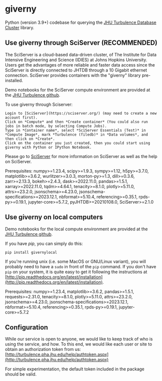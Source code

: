 # giverny
Python (version 3.9+) codebase for querying the [JHU Turbulence Database Cluster](http://turbulence.pha.jhu.edu/) library.

## Use giverny through SciServer (RECOMMENDED)
The SciServer is a cloud-based data-driven cluster, of The Institute for Data Intensive Engineering and Science (IDIES) at Johns Hopkins University. Users get the advantages of more reliable and faster data access since the SciServer is directly connected to JHTDB through a 10 Gigabit ethernet connection. SciServer provides containers with the "giverny" library pre-installed.

Demo notebooks for the SciServer compute environment are provided at the [JHU Turbulence github](https://github.com/sciserver/giverny).

To use giverny through Sciserver:
```
Login to [SciServer](https://sciserver.org/) (may need to create a new account first).
Click on *Compute* and then *Create container* (You could also run jobs in batch mode, by selecting Compute Jobs).
Type in *Container name*, select *SciServer Essentials (Test)* in *Compute Image*, mark *Turbulence (filedb)* in *Data volumes*, and then click on *Create*.
Click on the container you just created, then you could start using giverny with Python or IPython Notebook.
```
Please go to [SciServer](https://sciserver.org/) for more information on SciServer as well as the help on SciServer.

Prerequisites: numpy>=1.23.4, scipy>=1.9.3, sympy>=1.12, h5py>=3.7.0, matplotlib>=3.6.2, wurlitzer>=3.0.3, morton-py>=1.3, dill>=0.3.6, zarr>=2.13.3, 
bokeh>=2.4.3, dask>=2022.11.0, pandas>=1.5.1, xarray>=2022.11.0, tqdm>=4.64.1, tenacity>=8.1.0, plotly>=5.11.0, attrs>=23.2.0, jsonschema>=4.23.0, jsonschema-specifications>=2023.12.1, 
nbformat>=5.10.4, referencing>=0.35.1, rpds-py>=0.19.1, jupyter-core>=5.7.2, pyJHTDB>=20210108.0, SciServer>=2.1.0

## Use giverny on local computers

Demo notebooks for the local compute environment are provided at the [JHU Turbulence github](https://github.com/sciserver/giverny).

If you have *pip*, you can simply do this:
```
pip install givernylocal
```
If you're running unix (i.e. some MacOS or GNU/Linux variant), you will probably need to have a `sudo` in front of the `pip` command. If you don't have `pip` on your system, it is quite easy to get it following the instructions at [http://pip.readthedocs.org/en/latest/installation](http://pip.readthedocs.org/en/latest/installation).

Prerequisites: numpy>=1.23.4, matplotlib>=3.6.2, pandas>=1.5.1, requests>=2.31.0, tenacity>=8.1.0, plotly>=5.11.0, attrs>=23.2.0, jsonschema>=4.23.0, jsonschema-specifications>=2023.12.1, 
nbformat>=5.10.4, referencing>=0.35.1, rpds-py>=0.19.1, jupyter-core>=5.7.2

## Configuration

While our service is open to anyone, we would like to keep track of who is using the service, and how. To this end, we would like each user or site to obtain an authorization token from us: [http://turbulence.pha.jhu.edu/help/authtoken.aspx](http://turbulence.pha.jhu.edu/help/authtoken.aspx)

For simple experimentation, the default token included in the package should be valid.
